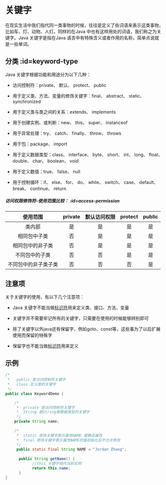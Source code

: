 # 关键字

在现实生活中我们指代同一类事物的时候，往往是定义了些词语来表示这类事物，比如车、灯、动物、人灯。同样的在Java 中也有这样用处的词语，我们称之为关键字。Java 关键字是指在Java 语言中有特殊含义或者作用的名称，简单点说就是一些单词。

## 分类 :id=keyword-type

Java 关键字根据功能和用途分为以下几种：

+ 访问控制符：private、 默认、 protect、 public

+ 用于定义类、方法、变量的修饰关键字：final、 abstract、 static、 synchronized

+ 用于定义类与类之间的关系：extends、 implements

+ 用于创建实例、或判断：new、 this、 super、 instanceof

+ 用于异常处理：try、 catch、 finally、 throw、 throws

+ 用于包：package、 import

+ 用于定义数据类型：class、 interface、 byte、 short、 int、 long、 float、 double、 char、 boolean、 void

+ 用于定义数值：true、 false、 null

+ 用于控制循环：if、 else、 for、 do、 while、 switch、 case、 default、 break、 continue、 return

##### 访问权限修饰符-使用范围比较： :id=access-permission

| 使用范围 |  private |  默认访问权限 | protect | public |
|:--:|:--:|:--:|:--:|:--:|
| 类内部 | 是 | 是 | 是 | 是 |
| 相同包中子类 | 否 | 是 | 是 | 是 |
| 相同包中的非子类 | 否 | 是 | 是 | 是 |
| 不同包中的子类 | 否 | 否 | 是 | 是 |
| 不同包中的非子类子类 | 否 | 否 | 否 | 是 |

## 注意项

关于关键字的使用，有以下几个注意项：

+ Java 关键字不能当做[标识符](/grammer/identifier)用来定义类、接口、方法、变量

+ 关键字并不需要牢记所有的关键字，只需要在使用的时候能够辨别即可

+ 除了关键字以外java还有保留字，例如goto、const等，这些事为了以后扩展使用而保留的特殊字

+ 保留字也不能当做[标识符](/grammer/identifier)用来定义

## 示例

``` java
/*
 *   public 是访问控制符关键字
 *   class 定义类的关键字
 */
public class KeywordDemo {

    /*
     *  private 是访问控制符关键字
     *  String 是String类数据类型的关键字
     */
    private String name;
    
    /*
     *  static 修饰关键字表示属性NAME 是静态属性
     *  final 修饰关键字表示属性NAME的值初始化后不允许修改
     */
     public static final String NAME = "Jordan Zhang";
     
      public String getName() {
            //this 关键字指代当前实例
            return this.name;
      }
}
```